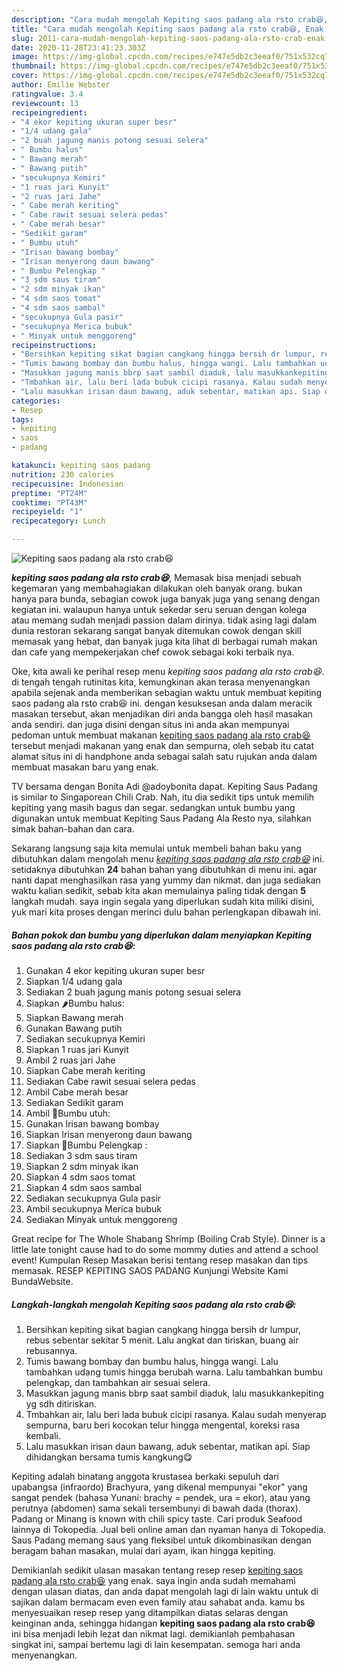 ```yaml
---
description: "Cara mudah mengolah Kepiting saos padang ala rsto crab😆, Enak Banget"
title: "Cara mudah mengolah Kepiting saos padang ala rsto crab😆, Enak Banget"
slug: 2011-cara-mudah-mengolah-kepiting-saos-padang-ala-rsto-crab-enak-banget
date: 2020-11-28T23:41:23.303Z
image: https://img-global.cpcdn.com/recipes/e747e5db2c3eeaf0/751x532cq70/kepiting-saos-padang-ala-rsto-crab😆-foto-resep-utama.jpg
thumbnail: https://img-global.cpcdn.com/recipes/e747e5db2c3eeaf0/751x532cq70/kepiting-saos-padang-ala-rsto-crab😆-foto-resep-utama.jpg
cover: https://img-global.cpcdn.com/recipes/e747e5db2c3eeaf0/751x532cq70/kepiting-saos-padang-ala-rsto-crab😆-foto-resep-utama.jpg
author: Emilie Webster
ratingvalue: 3.4
reviewcount: 13
recipeingredient:
- "4 ekor kepiting ukuran super besr"
- "1/4 udang gala"
- "2 buah jagung manis potong sesuai selera"
- " Bumbu halus"
- " Bawang merah"
- " Bawang putih"
- "secukupnya Kemiri"
- "1 ruas jari Kunyit"
- "2 ruas jari Jahe"
- " Cabe merah keriting"
- " Cabe rawit sesuai selera pedas"
- " Cabe merah besar"
- "Sedikit garam"
- " Bumbu utuh"
- "Irisan bawang bombay"
- "Irisan menyerong daun bawang"
- " Bumbu Pelengkap "
- "3 sdm saus tiram"
- "2 sdm minyak ikan"
- "4 sdm saos tomat"
- "4 sdm saos sambal"
- "secukupnya Gula pasir"
- "secukupnya Merica bubuk"
- " Minyak untuk menggoreng"
recipeinstructions:
- "Bersihkan kepiting sikat bagian cangkang hingga bersih dr lumpur, rebus sebentar sekitar 5 menit. Lalu angkat dan tiriskan, buang air rebusannya."
- "Tumis bawang bombay dan bumbu halus, hingga wangi. Lalu tambahkan udang tumis hingga berubah warna. Lalu tambahkan bumbu pelengkap, dan tambahkan air sesuai selera."
- "Masukkan jagung manis bbrp saat sambil diaduk, lalu masukkankepiting yg sdh ditiriskan."
- "Tmbahkan air, lalu beri lada bubuk cicipi rasanya. Kalau sudah menyerap sempurna, baru beri kocokan telur hingga mengental, koreksi rasa kembali."
- "Lalu masukkan irisan daun bawang, aduk sebentar, matikan api. Siap dihidangkan bersama tumis kangkung😋"
categories:
- Resep
tags:
- kepiting
- saos
- padang

katakunci: kepiting saos padang 
nutrition: 230 calories
recipecuisine: Indonesian
preptime: "PT24M"
cooktime: "PT43M"
recipeyield: "1"
recipecategory: Lunch

---
```



![Kepiting saos padang ala rsto crab😆](https://img-global.cpcdn.com/recipes/e747e5db2c3eeaf0/751x532cq70/kepiting-saos-padang-ala-rsto-crab😆-foto-resep-utama.jpg)

<b><i>kepiting saos padang ala rsto crab😆</i></b>, Memasak bisa menjadi sebuah kegemaran yang membahagiakan dilakukan oleh banyak orang. bukan hanya para bunda, sebagian cowok juga banyak juga yang senang dengan kegiatan ini. walaupun hanya untuk sekedar seru seruan dengan kolega atau memang sudah menjadi passion dalam dirinya. tidak asing lagi dalam dunia restoran sekarang sangat banyak ditemukan cowok dengan skill memasak yang hebat, dan banyak juga kita lihat di berbagai rumah makan dan cafe yang mempekerjakan chef cowok sebagai koki terbaik nya.

Oke, kita awali ke perihal resep menu <i>kepiting saos padang ala rsto crab😆</i>. di tengah tengah rutinitas kita, kemungkinan akan terasa menyenangkan apabila sejenak anda memberikan sebagian waktu untuk membuat kepiting saos padang ala rsto crab😆 ini. dengan kesuksesan anda dalam meracik masakan tersebut, akan menjadikan diri anda bangga oleh hasil masakan anda sendiri. dan juga disini dengan situs ini anda akan mempunyai pedoman untuk membuat makanan <u>kepiting saos padang ala rsto crab😆</u> tersebut menjadi makanan yang enak dan sempurna, oleh sebab itu catat alamat situs ini di handphone anda sebagai salah satu rujukan anda dalam membuat masakan baru yang enak.

TV bersama dengan Bonita Adi @adoybonita dapat. Kepiting Saus Padang is similar to Singaporean Chili Crab. Nah, itu dia sedikit tips untuk memilih kepiting yang masih bagus dan segar. sedangkan untuk bumbu yang digunakan untuk membuat Kepiting Saus Padang Ala Resto nya, silahkan simak bahan-bahan dan cara.


Sekarang langsung saja kita memulai untuk membeli bahan baku yang dibutuhkan dalam mengolah menu <u><i>kepiting saos padang ala rsto crab😆</i></u> ini. setidaknya dibutuhkan <b>24</b> bahan bahan yang dibutuhkan di menu ini. agar nanti dapat menghasilkan rasa yang yummy dan nikmat. dan juga sediakan waktu kalian sedikit, sebab kita akan memulainya paling tidak dengan <b>5</b> langkah mudah. saya ingin segala yang diperlukan sudah kita miliki disini, yuk mari kita proses dengan merinci dulu bahan perlengkapan dibawah ini.

<!--inarticleads1-->

##### Bahan pokok dan bumbu yang diperlukan dalam menyiapkan Kepiting saos padang ala rsto crab😆:

1. Gunakan 4 ekor kepiting ukuran super besr
1. Siapkan 1/4 udang gala
1. Sediakan 2 buah jagung manis potong sesuai selera
1. Siapkan  🌶Bumbu halus:
1. Siapkan  Bawang merah
1. Gunakan  Bawang putih
1. Sediakan secukupnya Kemiri
1. Siapkan 1 ruas jari Kunyit
1. Ambil 2 ruas jari Jahe
1. Siapkan  Cabe merah keriting
1. Sediakan  Cabe rawit sesuai selera pedas
1. Ambil  Cabe merah besar
1. Sediakan Sedikit garam
1. Ambil  🍅Bumbu utuh:
1. Gunakan Irisan bawang bombay
1. Siapkan Irisan menyerong daun bawang
1. Siapkan  🥕Bumbu Pelengkap :
1. Sediakan 3 sdm saus tiram
1. Siapkan 2 sdm minyak ikan
1. Siapkan 4 sdm saos tomat
1. Siapkan 4 sdm saos sambal
1. Sediakan secukupnya Gula pasir
1. Ambil secukupnya Merica bubuk
1. Sediakan  Minyak untuk menggoreng


Great recipe for The Whole Shabang Shrimp (Boiling Crab Style). Dinner is a little late tonight cause had to do some mommy duties and attend a school event! Kumpulan Resep Masakan berisi tentang resep masakan dan tips memasak. RESEP KEPITING SAOS PADANG Kunjungi Website Kami BundaWebsite. 

<!--inarticleads2-->

##### Langkah-langkah mengolah Kepiting saos padang ala rsto crab😆:

1. Bersihkan kepiting sikat bagian cangkang hingga bersih dr lumpur, rebus sebentar sekitar 5 menit. Lalu angkat dan tiriskan, buang air rebusannya.
1. Tumis bawang bombay dan bumbu halus, hingga wangi. Lalu tambahkan udang tumis hingga berubah warna. Lalu tambahkan bumbu pelengkap, dan tambahkan air sesuai selera.
1. Masukkan jagung manis bbrp saat sambil diaduk, lalu masukkankepiting yg sdh ditiriskan.
1. Tmbahkan air, lalu beri lada bubuk cicipi rasanya. Kalau sudah menyerap sempurna, baru beri kocokan telur hingga mengental, koreksi rasa kembali.
1. Lalu masukkan irisan daun bawang, aduk sebentar, matikan api. Siap dihidangkan bersama tumis kangkung😋


Kepiting adalah binatang anggota krustasea berkaki sepuluh dari upabangsa (infraordo) Brachyura, yang dikenal mempunyai &#34;ekor&#34; yang sangat pendek (bahasa Yunani: brachy = pendek, ura = ekor), atau yang perutnya (abdomen) sama sekali tersembunyi di bawah dada (thorax). Padang or Minang is known with chili spicy taste. Cari produk Seafood lainnya di Tokopedia. Jual beli online aman dan nyaman hanya di Tokopedia. Saus Padang memang saus yang fleksibel untuk dikombinasikan dengan beragam bahan masakan, mulai dari ayam, ikan hingga kepiting. 

Demikianlah sedikit ulasan masakan tentang resep resep <u>kepiting saos padang ala rsto crab😆</u> yang enak. saya ingin anda sudah memahami dengan ulasan diatas, dan anda dapat mengolah lagi di lain waktu untuk di sajikan dalam bermacam even even family atau sahabat anda. kamu bs menyesuaikan resep resep yang ditampilkan diatas selaras dengan keinginan anda, sehingga hidangan <b>kepiting saos padang ala rsto crab😆</b> ini bisa menjadi lebih lezat dan nikmat lagi. demikianlah pembahasan singkat ini, sampai bertemu lagi di lain kesempatan. semoga hari anda menyenangkan.
